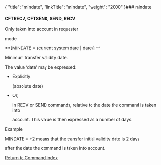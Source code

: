 {
    "title": "mindate",
    "linkTitle": "mindate",
    "weight": "2000"
}### <span id="mindate"></span>mindate

#### <span id="mindate_CFTRECV"></span>CFTRECV, <span id="mindate_CFTSEND"></span>CFTSEND, SEND, RECV

Only taken into account in requester
mode

**\[MINDATE = {current system date | date}\] **

Minimum transfer validity date.

The value ‘date’ may be expressed:

-   Explicitly
    (absolute date)
-   Or,
    in RECV or SEND commands, relative to the date the command is taken into
    account. This value is then expressed as a number of days.

Example

MINDATE = +2 means that the transfer initial validity date is 2 days
after the date the command is taken into account.

[Return to Command index](../)
